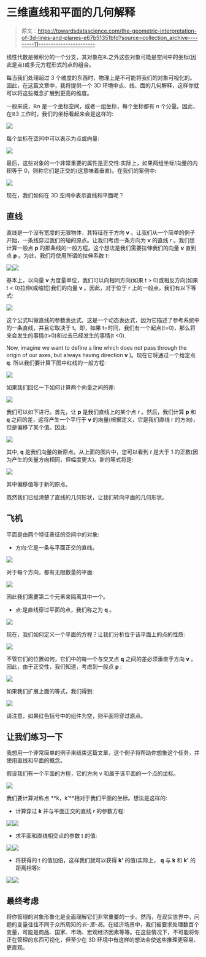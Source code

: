 # 三维直线和平面的几何解释

> 原文：<https://towardsdatascience.com/the-geometric-interpretation-of-3d-lines-and-planes-e67b51351bfd?source=collection_archive---------11----------------------->

线性代数是微积分的一个分支，其对象在ℝ.之外这些对象可能是空间中的坐标(因此是点)或多元方程形式的点的组合。

每当我们处理超过 3 个维度的东西时，物理上是不可能将我们的对象可视化的。因此，在这篇文章中，我将提供一个 3D 环境中点、线、面的几何解释，这样你就可以将这些概念扩展到更高的维度。

一般来说，ℝn 是一个坐标空间，或者一组坐标，每个坐标都有 *n* 个分量。因此，在ℝ3 工作时，我们的坐标看起来会是这样的:

![](img/34632941aa8a665ce0a5178f990de009.png)

每个坐标在空间中可以表示为点或向量:

![](img/c75c5af8aa4025727187f0e733573849.png)

最后，这些对象的一个非常重要的属性是正交性:实际上，如果两组坐标/向量的内积等于 0，则称它们是正交的(这意味着垂直)。在我们的案例中:

![](img/470503b249ba1b1ac72f079fe5d2df1e.png)

现在，我们如何在 3D 空间中表示直线和平面呢？

## 直线

直线是一个没有宽度的无限物体，其特征在于方向 **v** 。让我们从一个简单的例子开始，一条线穿过我们的轴的原点。让我们考虑一条方向为 **v** 的直线 *r* 。我们想计算一般点 **p** 的那条线的一般方程。这个想法是我们需要拉伸我们的向量 **v** 直到点 **p** 。为此，我们将使用所谓的拉伸系数 t:

![](img/9ee54ad2363d6939c342391f97c05cea.png)![](img/762030a83acd3b80eac958421d2862f1.png)

基本上，以向量 **v** 为度量单位，我们可以向相同方向(如果 t > 0)或相反方向(如果 t < 0)拉伸(或缩短)我们的向量 **v** 。因此，对于位于 r 上的一般点，我们有以下等式:

![](img/89b110890a39fef5f486656095a2fcaf.png)

这个公式叫做直线的参数表达式。这是一个动态表达式，因为它描述了参考系统中的一条直线，并且它取决于 t。即，如果 t=时间，我们有一个起点(t=0)，那么将来会发生的事情(t>0)和过去已经发生的事情(t <0).

Now, imagine we want to define a line which does not pass through the origin of our axes, but always having direction **v** )。现在它将通过一个给定点 **q.** 所以我们要计算下图中红线的一般方程:

![](img/10a76551a9c1367f141f83a819f92051.png)

如果我们回忆一下如何计算两个向量之间的差:

![](img/8efcc47b501111b21b680dfb1c48101f.png)

我们可以如下进行。首先，让 **p** 是我们直线上的某个点 *r* 。然后，我们计算 **p** 和 **q** 之间的差，这将产生一个平行于 **v** 的向量(根据定义，它是我们直线 r 的方向)，但是偏移了某个值。因此:

![](img/7c846df273d4628ae476999c88abf26b.png)

其中, **q** 是我们向量的新原点。从上面的图片中，您可以看到 *t* 是大于 1 的正数(因为产生的矢量方向相同，但幅度更大)。新的等式将是:

![](img/6bd3759ef6b5b0b1d093f27f5bf8b63d.png)

其中偏移值等于新的原点。

既然我们已经清楚了直线的几何形状，让我们转向平面的几何形状。

## 飞机

平面是由两个特征表征的空间中的对象:

*   方向:它是一条与平面正交的直线。

![](img/5852e0e6272a00365411aa8e98172b41.png)

对于每个方向，都有无限数量的平面:

![](img/e4df8424ffaefe75b990a3524097473a.png)

因此我们需要第二个元素来隔离其中一个。

*   点:是直线穿过平面的点，我们称之为 **q** 。

![](img/255608c174b94cee9ba8d7b3097c324b.png)

现在，我们如何定义一个平面的方程？让我们分析位于该平面上的点的性质:

![](img/dbfbd53a992eb0a5a5576635f0659494.png)

不管它们的位置如何，它们中的每一个与交叉点 **q** 之间的差必须垂直于方向 **v** 。因此，由于正交性，我们知道，考虑到一般点 **p** :

![](img/16e730e3d2124f7ed977e9b0905d6940.png)

如果我们扩展上面的等式，我们得到:

![](img/59b6fc3387287f29044b711b89ee73b7.png)

请注意，如果红色括号中的组件为空，则平面将穿过原点。

## 让我们练习一下

我想用一个非常简单的例子来结束这篇文章，这个例子将帮助你想象这个任务，并使用直线和平面的概念。

假设我们有一个平面的方程，它的方向 v 和属于该平面的一个点的坐标。

![](img/d65e84a7a06d0fe9ef444330d001e162.png)

我们要计算对称点 **k，k’**相对于我们平面的坐标。想法是这样的:

*   计算穿过 **k** 并与平面正交的直线 *r* 的参数方程:

![](img/051532c579260c6a1f2ddcaa9d567fba.png)![](img/7f2fd2123c0d8301aba63084fa3f03d0.png)

*   求平面和直线相交点的参数 t 的值:

![](img/77763f5afa850aa01822395484a8572c.png)![](img/24762ff4fefb360f39845bcc9647f036.png)

*   将获得的 t 的值加倍，这样我们就可以获得 **k'** 的值(实际上， **q** 与 **k** 和 **k'** 的距离相等):

![](img/7a19edae439e37ff7d4fab02d8ad7ea3.png)![](img/bccf0272b43c3d14826b95814b4e68fd.png)

## 最终考虑

将你管理的对象形象化是全面理解它们非常重要的一步。然而，在现实世界中，问题的变量往往不同于众所周知的*长-宽-高*。在经济场景中，我们被要求处理数百个变量，可能是商品、国家、市场、宏观经济因素等等。在这些情况下，不可能将你正在管理的东西可视化，但至少在 3D 环境中有这样的想法会使这些推理更容易、更直观。